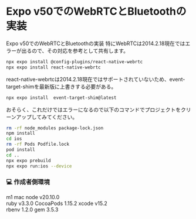 
# Expo v50でのWebRTCとBluetoothの実装

Expo v50でのWebRTCとBluetoothの実装
特にWebRTCは2014.2.18現在ではエラーが出るので、その対応を参考として共有します。

```bash
npx expo install @config-plugins/react-native-webrtc 
npx expo install react-native-webrtc
```
react-native-webrtcは2014.2.18現在ではサポートされていないため、event-target-shimを最新版に上書きする必要がある。
```bash
npx expo install  event-target-shim@latest
```

おそらく、これだけではエラーになるので以下のコマンドでプロジェクトをクリーンアップしてみてください。
```bash
rm -rf node_modules package-lock.json
npm install
cd ios
rm -rf Pods Podfile.lock
pod install
cd ..
npx expo prebuild
npx expo run:ios --device
```


### 💻 作成者側環境  
m1 mac
node v20.10.0  
ruby v3.3.0 
CocoaPods 1.15.2
xcode v15.2  
rbenv 1.2.0
gem 3.5.3


